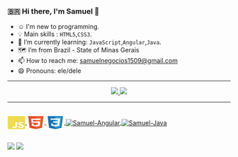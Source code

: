 ### 🇧🇷 Hi there, I'm Samuel 👋

- ☺️ I'm new to programming. 
- 💡 Main skills :  `HTML5`,`CSS3`.
- 🌱 I’m currently learning: `JavaScript`,`Angular`,`Java`.
- 🗺️ I’m from Brazil - State of Minas Gerais
- 📫 How to reach me: samuelnegocios1509@gmail.com
- 😄 Pronouns: ele/dele

<hr>

<div align="center">
  <a href="https://github.com/samuelESP">
  <img height="180em" src="https://github-readme-stats.vercel.app/api?username=samuelESP&show_icons=true&theme=dark&include_all_commits=true&count_private=true"/>
  <img height="180em" src="https://github-readme-stats.vercel.app/api/top-langs/?username=samuelESP&layout=compact&langs_count=7&theme=dark"/>
</div>
<hr>
</div>
<div style="display: inline_block"><br>
  <img align="center" alt="Samuel-Js" height="30" width="40" src="https://raw.githubusercontent.com/devicons/devicon/master/icons/javascript/javascript-plain.svg">
  <img align="center" alt="Samuel-HTML" height="30" width="40" src="https://raw.githubusercontent.com/devicons/devicon/master/icons/html5/html5-original.svg">
  <img align="center" alt="Samuel-CSS" height="30" width="40" src="https://raw.githubusercontent.com/devicons/devicon/master/icons/css3/css3-original.svg">
  <img align="center" alt="Samuel-Angular" height="30" width="40" src="https://cdn.jsdelivr.net/gh/devicons/devicon/icons/angularjs/angularjs-plain.svg" />
  <img align="center" alt="Samuel-Java" height="30" width="40" src="https://cdn.jsdelivr.net/gh/devicons/devicon/icons/java/java-original.svg" />
  
</div>
  
  ##
 
<div> 
<a href = "mailto:samuelnegocios1509@gmail.com"><img src="https://img.shields.io/badge/-Gmail-%23333?style=for-the-badge&logo=gmail&logoColor=white" target="_blank"></a>
<a href="https://www.linkedin.com/in/samuel-e-14100a19b/" target="_blank"><img src="https://img.shields.io/badge/-LinkedIn-%230077B5?style=for-the-badge&logo=linkedin&logoColor=white" target="_blank"></a> 
</div>

